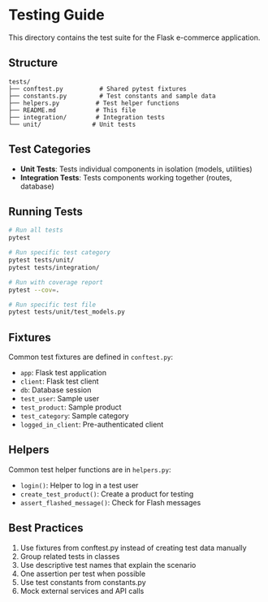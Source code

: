 # Testing Guide

This directory contains the test suite for the Flask e-commerce application.

## Structure

```
tests/
├── conftest.py          # Shared pytest fixtures
├── constants.py         # Test constants and sample data
├── helpers.py          # Test helper functions
├── README.md           # This file
├── integration/        # Integration tests
└── unit/              # Unit tests
```

## Test Categories

- **Unit Tests**: Tests individual components in isolation (models, utilities)
- **Integration Tests**: Tests components working together (routes, database)

## Running Tests

```bash
# Run all tests
pytest

# Run specific test category
pytest tests/unit/
pytest tests/integration/

# Run with coverage report
pytest --cov=.

# Run specific test file
pytest tests/unit/test_models.py
```

## Fixtures

Common test fixtures are defined in `conftest.py`:

- `app`: Flask test application
- `client`: Flask test client
- `db`: Database session
- `test_user`: Sample user
- `test_product`: Sample product
- `test_category`: Sample category
- `logged_in_client`: Pre-authenticated client

## Helpers

Common test helper functions are in `helpers.py`:

- `login()`: Helper to log in a test user
- `create_test_product()`: Create a product for testing
- `assert_flashed_message()`: Check for Flash messages

## Best Practices

1. Use fixtures from conftest.py instead of creating test data manually
2. Group related tests in classes
3. Use descriptive test names that explain the scenario
4. One assertion per test when possible
5. Use test constants from constants.py
6. Mock external services and API calls